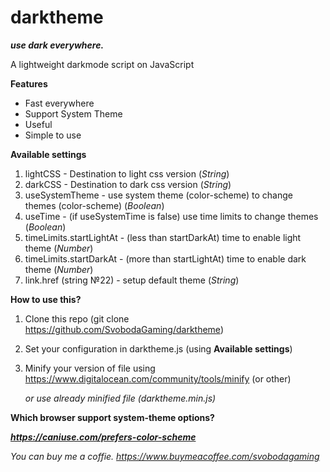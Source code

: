 # darktheme
***use dark everywhere.***

A lightweight darkmode script on JavaScript

**Features**

 - Fast everywhere
 - Support System Theme
 - Useful
 - Simple to use

**Available settings**

1. lightCSS - Destination to light css version (*String*)
2. darkCSS - Destination to dark css version (*String*)
3. useSystemTheme - use system theme (color-scheme) to change themes (color-scheme) (*Boolean*) 
4. useTime - (if useSystemTime is false) use time limits to change themes (*Boolean*)
5. timeLimits.startLightAt - (less than startDarkAt) time to enable light theme (*Number*)
6. timeLimits.startDarkAt - (more than startLightAt) time to enable dark theme (*Number*)
7. link.href (string №22) - setup default theme (*String*)

**How to use this?**

1. Clone this repo (git clone https://github.com/SvobodaGaming/darktheme)
2. Set your configuration in darktheme.js (using **Available settings**)
3. Minify your version of file using https://www.digitalocean.com/community/tools/minify (or other) 

   *or use already minified file (darktheme.min.js)*


**Which browser support system-theme options?**

***https://caniuse.com/prefers-color-scheme***

*You can buy me a coffie. https://www.buymeacoffee.com/svobodagaming*

